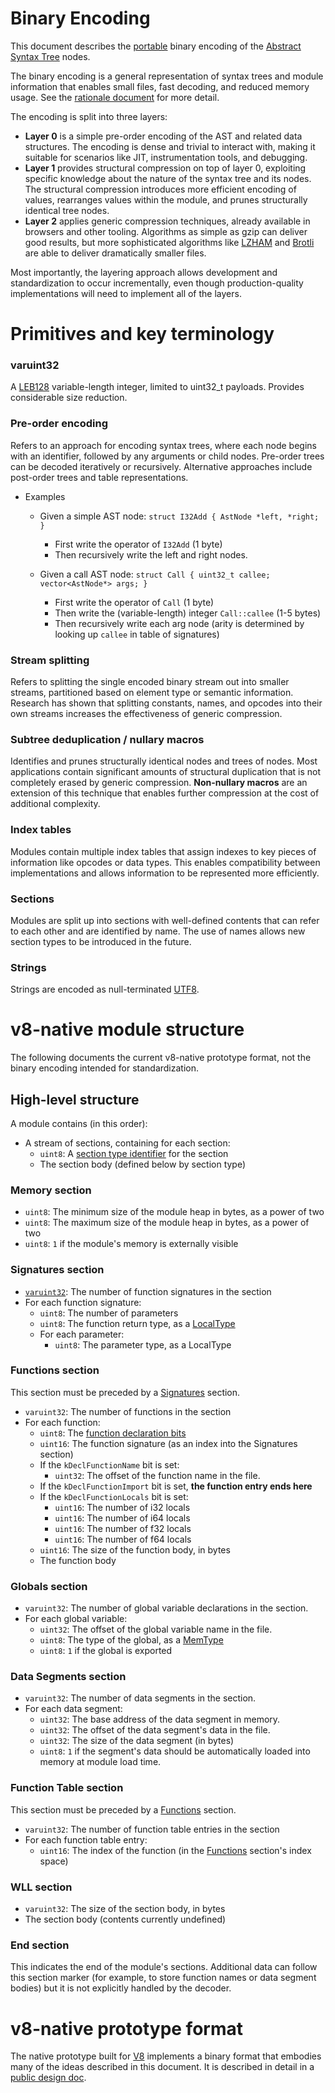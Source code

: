 # Binary Encoding

This document describes the [portable](Portability.md) binary encoding of the
[Abstract Syntax Tree](AstSemantics.md) nodes.

The binary encoding is a general representation of syntax trees and module
information that enables small files, fast decoding, and reduced memory usage.
See the [rationale document](Rationale.md#why-a-binary-encoding) for more detail.

The encoding is split into three layers:

* **Layer 0** is a simple pre-order encoding of the AST and related data structures.
  The encoding is dense and trivial to interact with, making it suitable for
  scenarios like JIT, instrumentation tools, and debugging.
* **Layer 1** provides structural compression on top of layer 0, exploiting
  specific knowledge about the nature of the syntax tree and its nodes.
  The structural compression introduces more efficient encoding of values, 
  rearranges values within the module, and prunes structurally identical
  tree nodes.
* **Layer 2** applies generic compression techniques, already available
  in browsers and other tooling. Algorithms as simple as gzip can deliver
  good results, but more sophisticated algorithms like 
  [LZHAM](https://github.com/richgel999/lzham_codec) and
  [Brotli](https://datatracker.ietf.org/doc/draft-alakuijala-brotli/) are able
  to deliver dramatically smaller files.

Most importantly, the layering approach allows development and standardization to
occur incrementally, even though production-quality implementations will need to
implement all of the layers.

# Primitives and key terminology

### varuint32
A [LEB128](https://en.wikipedia.org/wiki/LEB128) variable-length integer, limited to uint32_t payloads. Provides considerable size reduction.

### Pre-order encoding
Refers to an approach for encoding syntax trees, where each node begins with an identifier, followed by any arguments or child nodes.
Pre-order trees can be decoded iteratively or recursively. Alternative approaches include post-order trees and table representations.

* Examples
  * Given a simple AST node: `struct I32Add { AstNode *left, *right; }`
    * First write the operator of `I32Add` (1 byte)
    * Then recursively write the left and right nodes.

  * Given a call AST node: `struct Call { uint32_t callee; vector<AstNode*> args; }`
    * First write the operator of `Call` (1 byte)
    * Then write the (variable-length) integer `Call::callee` (1-5 bytes)
    * Then recursively write each arg node (arity is determined by looking up `callee` in table of signatures)

### Stream splitting
Refers to splitting the single encoded binary stream out into smaller streams, partitioned based on element type or semantic information.
Research has shown that splitting constants, names, and opcodes into their own streams increases the effectiveness of generic compression.

### Subtree deduplication / nullary macros
Identifies and prunes structurally identical nodes and trees of nodes. Most applications contain significant amounts of structural 
duplication that is not completely erased by generic compression.
**Non-nullary macros** are an extension of this technique that enables further compression at the cost of additional complexity.

### Index tables
Modules contain multiple index tables that assign indexes to key pieces of information like opcodes or data types. This enables
compatibility between implementations and allows information to be represented more efficiently.

### Sections
Modules are split up into sections with well-defined contents that can refer to each other and are identified by name.
The use of names allows new section types to be introduced in the future.

### Strings
Strings are encoded as null-terminated [UTF8](http://unicode.org/faq/utf_bom.html#UTF8).

# v8-native module structure

The following documents the current v8-native prototype format, not the binary encoding intended for standardization.

## High-level structure
A module contains (in this order):
* A stream of sections, containing for each section:
  - ```uint8```: A [section type identifier](https://github.com/v8/v8/blob/master/src/wasm/wasm-module.h#L26) for the section
  - The section body (defined below by section type)

### Memory section
* ```uint8```: The minimum size of the module heap in bytes, as a power of two
* ```uint8```: The maximum size of the module heap in bytes, as a power of two
* ```uint8```: ```1``` if the module's memory is externally visible

### Signatures section
* [```varuint32```](#varuint32): The number of function signatures in the section
* For each function signature:
  - ```uint8```: The number of parameters
  - ```uint8```: The function return type, as a [LocalType](https://github.com/v8/v8/blob/master/src/wasm/wasm-opcodes.h#L16)
  - For each parameter:
    + ```uint8```: The parameter type, as a LocalType

### Functions section
This section must be preceded by a [Signatures](#signatures-section) section.

* ```varuint32```: The number of functions in the section
* For each function:
  - ```uint8```: The [function declaration bits](https://github.com/v8/v8/blob/master/src/wasm/wasm-module.h#L39)
  - ```uint16```: The function signature (as an index into the Signatures section)
  - If the ```kDeclFunctionName``` bit is set:
    + ```uint32```: The offset of the function name in the file.
  - If the ```kDeclFunctionImport``` bit is set, **the function entry ends here**
  - If the ```kDeclFunctionLocals``` bit is set:
    + ```uint16```: The number of i32 locals
    + ```uint16```: The number of i64 locals
    + ```uint16```: The number of f32 locals
    + ```uint16```: The number of f64 locals
  - ```uint16```: The size of the function body, in bytes
  - The function body

### Globals section
* ```varuint32```: The number of global variable declarations in the section.
* For each global variable:
  - ```uint32```: The offset of the global variable name in the file.
  - ```uint8```: The type of the global, as a [MemType](https://github.com/v8/v8/blob/master/src/wasm/wasm-opcodes.h#L25)
  - ```uint8```: ```1``` if the global is exported

### Data Segments section
* ```varuint32```: The number of data segments in the section.
* For each data segment:
  - ```uint32```: The base address of the data segment in memory.
  - ```uint32```: The offset of the data segment's data in the file.
  - ```uint32```: The size of the data segment (in bytes)
  - ```uint8```: ```1``` if the segment's data should be automatically loaded into memory at module load time.

### Function Table section
This section must be preceded by a [Functions](#functions-section) section.

* ```varuint32```: The number of function table entries in the section
* For each function table entry:
  - ```uint16```: The index of the function (in the [Functions](#functions-section) section's index space)

### WLL section

* ```varuint32```: The size of the section body, in bytes
* The section body (contents currently undefined)

### End section
This indicates the end of the module's sections. Additional data can follow this section marker (for example, to store function names or data segment bodies) but it is not explicitly handled by the decoder.

# v8-native prototype format

The native prototype built for [V8](https://github.com/v8/v8/blob/master/src/wasm)
implements a binary format that embodies many of the ideas described in this document.
It is described in detail in a [public design doc](https://docs.google.com/document/d/1-G11CnMA0My20KI9D7dBR6ZCPOBCRD0oCH6SHCPFGx0/edit?usp=sharing).

